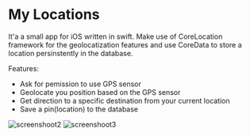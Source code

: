 # My Locations

It'a a small app for iOS written in swift. Make use of CoreLocation framework for the geolocatization features and use CoreData to store a location persinstently in the database.



Features:
- Ask for pemission to use GPS sensor
- Geolocate you position based on the GPS sensor
- Get direction to a specific destination from your current location
- Save a pin(location) to the database

![screenshoot2](images/Screenshot2.png)
![screenshoot3](images/Screenshot3.png)
